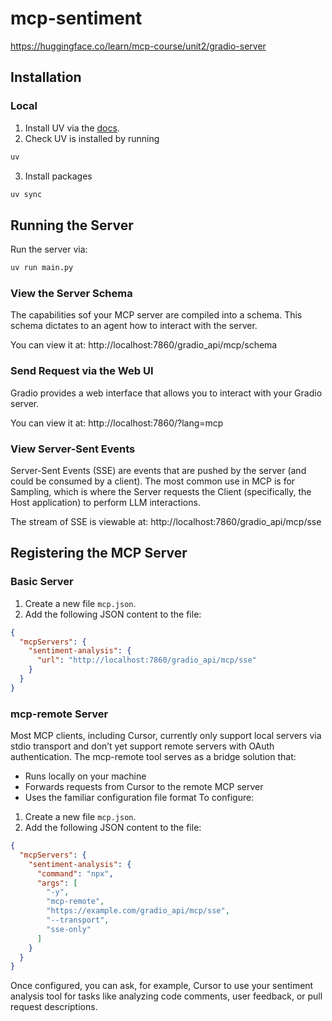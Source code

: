 # mcp-sentiment
https://huggingface.co/learn/mcp-course/unit2/gradio-server

## Installation

### Local
1. Install UV via the [docs](https://docs.astral.sh/uv/getting-started/installation/).
2. Check UV is installed by running 
```bash
uv
```
3. Install packages 
```bash
uv sync
```

## Running the Server
Run the server via:
```bash
uv run main.py
```

### View the Server Schema
The capabilities sof your MCP server are compiled into a schema.
This schema dictates to an agent how to interact with the server.

You can view it at: http://localhost:7860/gradio_api/mcp/schema

### Send Request via the Web UI
Gradio provides a web interface that allows you to interact with your Gradio server.

You can view it at: http://localhost:7860/?lang=mcp

### View Server-Sent Events
Server-Sent Events (SSE) are events that are pushed by the server (and could be consumed by a client).
The most common use in MCP is for Sampling, which is where the Server requests the Client (specifically, the Host application) to perform LLM interactions.

The stream of SSE is viewable at: http://localhost:7860/gradio_api/mcp/sse


## Registering the MCP Server

### Basic Server
1. Create a new file `mcp.json`.
2. Add the following JSON content to the file:
```json
{
  "mcpServers": {
    "sentiment-analysis": {
      "url": "http://localhost:7860/gradio_api/mcp/sse"
    }
  }
}
```

### mcp-remote Server
Most MCP clients, including Cursor, currently only support local servers via stdio transport and don’t yet support remote servers with OAuth authentication.
The mcp-remote tool serves as a bridge solution that:
* Runs locally on your machine
* Forwards requests from Cursor to the remote MCP server
* Uses the familiar configuration file format
To configure:
1. Create a new file `mcp.json`.
2. Add the following JSON content to the file:
```json
{
  "mcpServers": {
    "sentiment-analysis": {
      "command": "npx",
      "args": [
        "-y", 
        "mcp-remote", 
        "https://example.com/gradio_api/mcp/sse", 
        "--transport", 
        "sse-only"
      ]
    }
  }
}
```
Once configured, you can ask, for example, Cursor to use your sentiment analysis tool for tasks like analyzing code comments, user feedback, or pull request descriptions.